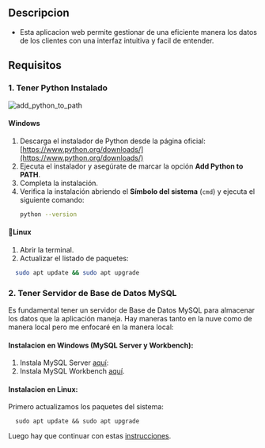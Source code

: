 ## Descripcion
- Esta aplicacion web permite gestionar de una eficiente manera los datos de los clientes con una interfaz intuitiva y facil de entender.

## Requisitos
### 1. Tener Python Instalado
![add_python_to_path](https://www.python.org/static/img/python-logo.png)
#### Windows
  1. Descarga el instalador de Python desde la página oficial: [https://www.python.org/downloads/](https://www.python.org/downloads/)
  2. Ejecuta el instalador y asegúrate de marcar la opción **Add Python to PATH**.
  3. Completa la instalación.
  4. Verifica la instalación abriendo el **Símbolo del sistema** (`cmd`) y ejecuta el siguiente comando:
     ```bash
     python --version
#### 🐧Linux 
  1. Abrir la terminal.
  2. Actualizar el listado de paquetes:
  ```bash
    sudo apt update && sudo apt upgrade
  ```

### 2. Tener Servidor de Base de Datos MySQL

Es fundamental tener un servidor de Base de Datos MySQL para almacenar los datos que la aplicación maneja.
Hay maneras tanto en la nuve como de manera local pero me enfocaré en la manera local:
#### Instalacion en Windows (MySQL Server y Workbench):
  1. Instala MySQL Server [aquí](https://dev.mysql.com/downloads/mysql/8.0.html):
  2. Instala MySQL Workbench [aquí](https://dev.mysql.com/downloads/workbench/).
#### Instalacion en Linux:
  Primero actualizamos los paquetes del sistema:
  ```
    sudo apt update && sudo apt upgrade
  ```
  Luego hay que continuar con estas [instrucciones](https://www.digitalocean.com/community/tutorials/how-to-install-mysql-on-ubuntu-20-04-es).
  
     
  
